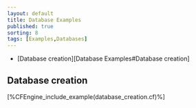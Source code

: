 ```yaml
---
layout: default
title: Database Examples
published: true
sorting: 8
tags: [Examples,Databases]
---
```


* [Database creation][Database Examples#Database creation]

## Database creation

[%CFEngine_include_example(database_creation.cf)%]
